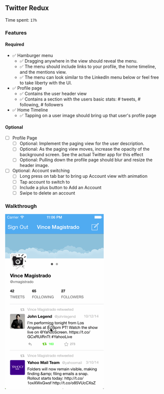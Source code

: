 ## Twitter Redux

Time spent: `17h`

### Features

#### Required

- :white_check_mark: Hamburger menu
   - :white_check_mark: Dragging anywhere in the view should reveal the menu.
   - :white_check_mark: The menu should include links to your profile, the home timeline, and the mentions view.
   - :white_check_mark: The menu can look similar to the LinkedIn menu below or feel free to take liberty with the UI.
- :white_check_mark: Profile page
   - :white_check_mark: Contains the user header view
   - :white_check_mark: Contains a section with the users basic stats: # tweets, # following, # followers
- :white_check_mark: Home Timeline
   - :white_check_mark: Tapping on a user image should bring up that user's profile page

#### Optional

- [ ] Profile Page
   - [ ] Optional: Implement the paging view for the user description.
   - [ ] Optional: As the paging view moves, increase the opacity of the background screen. See the actual Twitter app for this effect
   - [ ] Optional: Pulling down the profile page should blur and resize the header image.
- [ ] Optional: Account switching
   - [ ] Long press on tab bar to bring up Account view with animation
   - [ ] Tap account to switch to
   - [ ] Include a plus button to Add an Account
   - [ ] Swipe to delete an account

### Walkthrough

![Video Walkthrough](https://raw.githubusercontent.com/mvinceable/twitter/master/demo.gif)
